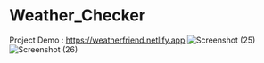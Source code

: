 # Weather_Checker
Project Demo : https://weatherfriend.netlify.app
![Screenshot (25)](https://github.com/HariHaranLA/Weather_Checker/assets/112062621/b55b85fb-37ad-42c0-baac-6dbbae066619)
![Screenshot (26)](https://github.com/HariHaranLA/Weather_Checker/assets/112062621/1acfdc57-ba59-468f-b0ae-a9e8b398617c)
